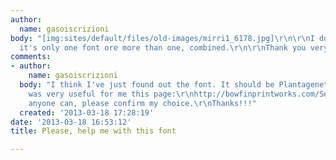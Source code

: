 ```yaml
---
author:
  name: gasoiscrizioni
body: "[img:sites/default/files/old-images/mirri1_6178.jpg]\r\n\r\nI don't know if
  it's only one font ore more than one, combined.\r\n\r\nThank you very much!!!!!"
comments:
- author:
    name: gasoiscrizioni
  body: "I think I've just found out the font. It should be Plantagenet Italic.\r\nIt
    was very useful for me this page:\r\nhttp://bowfinprintworks.com/SerifGuide/serifsearch.php\r\n\r\nIf
    anyone can, please confirm my choice.\r\nThanks!!!"
  created: '2013-03-18 17:28:19'
date: '2013-03-18 16:53:12'
title: Please, help me with this font

---
```

